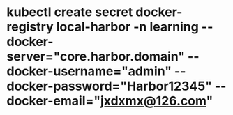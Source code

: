 
# kubectl create secret docker-registry local-harbor -n learning --docker-server="core.harbor.domain" --docker-username="admin" --docker-password="Harbor12345" --docker-email="jxdxmx@126.com"






















